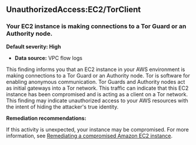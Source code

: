 UnauthorizedAccess:EC2/TorClient
--------------------------------


### Your EC2 instance is making connections to a Tor Guard or an Authority node.


**Default severity: High**


 * **Data source:** VPC flow logs

This finding informs you that an EC2 instance in your AWS environment is making connections to a Tor Guard or an Authority node. Tor is software for enabling anonymous communication. Tor Guards and Authority nodes act as initial gateways into a Tor network. This traffic can indicate that this EC2 instance has been compromised and is acting as a client on a Tor network. This finding may indicate unauthorized access to your AWS resources with the intent of hiding the attacker's true identity.


**Remediation recommendations:**


If this activity is unexpected, your instance may be compromised. For more information, see [Remediating a compromised Amazon EC2 instance](https://docs.aws.amazon.com/guardduty/latest/ug/guardduty_remediate.html#compromised-ec2).

